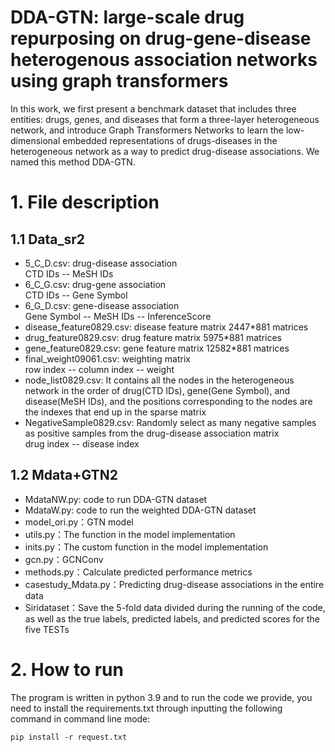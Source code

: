 DDA-GTN: large-scale drug repurposing on drug-gene-disease heterogenous association networks using graph transformers
==
In this work, we first present a benchmark dataset that includes three entities: drugs, genes, and diseases that form a three-layer heterogeneous network, and introduce Graph Transformers Networks to learn the low-dimensional embedded representations of drugs-diseases in the heterogeneous network as a way to predict drug-disease associations. We named this method DDA-GTN.
# 1. File description
## 1.1 Data_sr2
* 5_C_D.csv: drug-disease association <br>  CTD IDs -- MeSH IDs
* 6_C_G.csv: drug-gene association <br>  CTD IDs -- Gene Symbol
* 6_G_D.csv: gene-disease association <br>  Gene Symbol -- MeSH IDs -- InferenceScore
* disease_feature0829.csv: disease feature matrix 2447*881 matrices
* drug_feature0829.csv: drug feature matrix 5975*881 matrices
* gene_feature0829.csv: gene feature matrix 12582*881 matrices
* final_weight09061.csv: weighting matrix <br> row index -- column index -- weight
* node_list0829.csv: It contains all the nodes in the heterogeneous network in the order of drug(CTD IDs), gene(Gene Symbol), and disease(MeSH IDs), and the positions corresponding to the nodes are the indexes that end up in the sparse matrix
* NegativeSample0829.csv: Randomly select as many negative samples as positive samples from the drug-disease association matrix <br> drug index -- disease index
## 1.2 Mdata+GTN2
* MdataNW.py: code to run DDA-GTN dataset
* MdataW.py: code to run the weighted DDA-GTN dataset
* model_ori.py：GTN model
* utils.py：The function in the model implementation
* inits.py：The custom function in the model implementation
* gcn.py：GCNConv
* methods.py：Calculate predicted performance metrics
* casestudy_Mdata.py：Predicting drug-disease associations in the entire data
* Siridataset：Save the 5-fold data divided during the running of the code, as well as the true labels, predicted labels, and predicted scores for the five TESTs
# 2. How to run
The program is written in python 3.9 and to run the code we provide, you need to install the requirements.txt through inputting the following command in command line mode: <br> 
```
pip install -r request.txt
```
